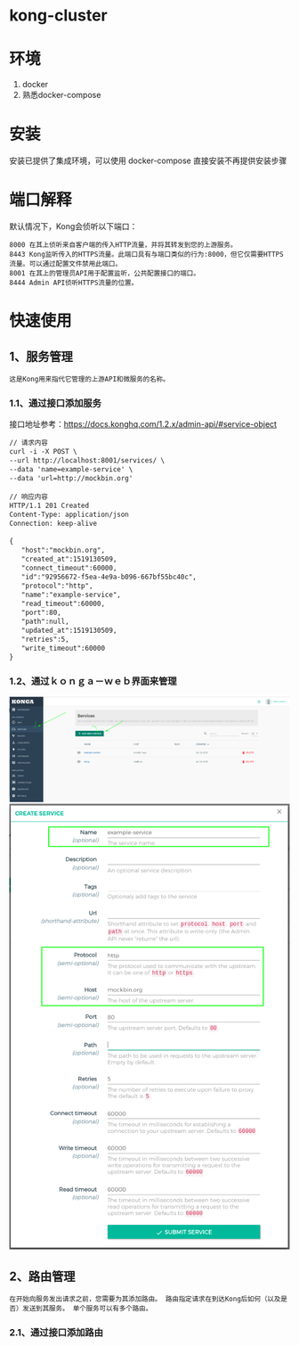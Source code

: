# kong-cluster

# 环境

1. docker
2. 熟悉docker-compose

# 安装

安装已提供了集成环境，可以使用 docker-compose 直接安装不再提供安装步骤

# 端口解释

默认情况下，Kong会侦听以下端口：

    8000 在其上侦听来自客户端的传入HTTP流量，并将其转发到您的上游服务。
    8443 Kong监听传入的HTTPS流量。此端口具有与端口类似的行为:8000，但它仅需要HTTPS流量。可以通过配置文件禁用此端口。
    8001 在其上的管理员API用于配置监听，公共配置接口的端口。
    8444 Admin API侦听HTTPS流量的位置。

# 快速使用

## 1、服务管理

    这是Kong用来指代它管理的上游API和微服务的名称。

### 1.1、通过接口添加服务

接口地址参考：https://docs.konghq.com/1.2.x/admin-api/#service-object

```
// 请求内容
curl -i -X POST \
--url http://localhost:8001/services/ \
--data 'name=example-service' \
--data 'url=http://mockbin.org'

// 响应内容
HTTP/1.1 201 Created
Content-Type: application/json
Connection: keep-alive

{
   "host":"mockbin.org",
   "created_at":1519130509,
   "connect_timeout":60000,
   "id":"92956672-f5ea-4e9a-b096-667bf55bc40c",
   "protocol":"http",
   "name":"example-service",
   "read_timeout":60000,
   "port":80,
   "path":null,
   "updated_at":1519130509,
   "retries":5,
   "write_timeout":60000
}
```

### 1.2、通过ｋｏｎｇａ－ｗｅｂ界面来管理

![Alternate text](doc/image/addservices.png)
![Alternate text](doc/image/addservices_1.png)

## 2、路由管理

    在开始向服务发出请求之前，您需要为其添加路由。 路由指定请求在到达Kong后如何（以及是否）发送到其服务。 单个服务可以有多个路由。

### 2.1、通过接口添加路由
```

```